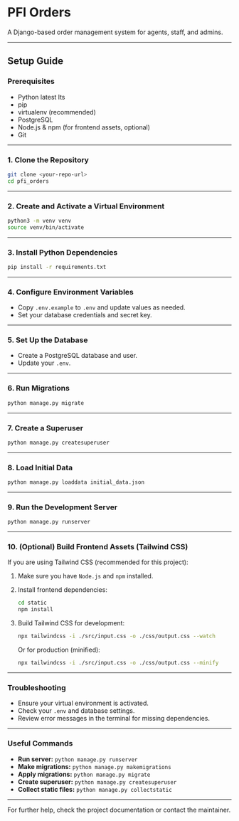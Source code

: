 # PFI Orders

A Django-based order management system for agents, staff, and admins.

---

## Setup Guide

### Prerequisites

- Python latest lts
- pip
- virtualenv (recommended)
- PostgreSQL 
- Node.js & npm (for frontend assets, optional)
- Git

---

### 1. Clone the Repository

```sh
git clone <your-repo-url>
cd pfi_orders
```

---

### 2. Create and Activate a Virtual Environment

```sh
python3 -m venv venv
source venv/bin/activate
```

---

### 3. Install Python Dependencies

```sh
pip install -r requirements.txt
```

---

### 4. Configure Environment Variables

- Copy `.env.example` to `.env` and update values as needed.
- Set your database credentials and secret key.

---

### 5. Set Up the Database

- Create a PostgreSQL database and user.
- Update your `.env`.

---

### 6. Run Migrations

```sh
python manage.py migrate
```

---

### 7. Create a Superuser

```sh
python manage.py createsuperuser
```

---

### 8. Load Initial Data

```sh
python manage.py loaddata initial_data.json
```

---

### 9. Run the Development Server

```sh
python manage.py runserver
```

---

### 10. (Optional) Build Frontend Assets (Tailwind CSS)

If you are using Tailwind CSS (recommended for this project):

1. Make sure you have `Node.js` and `npm` installed.
2. Install frontend dependencies:

    ```sh
    cd static
    npm install
    ```

3. Build Tailwind CSS for development:

    ```sh
    npx tailwindcss -i ./src/input.css -o ./css/output.css --watch
    ```

    Or for production (minified):

    ```sh
    npx tailwindcss -i ./src/input.css -o ./css/output.css --minify
    ```
---

### Troubleshooting

- Ensure your virtual environment is activated.
- Check your `.env` and database settings.
- Review error messages in the terminal for missing dependencies.

---

### Useful Commands

- **Run server:** `python manage.py runserver`
- **Make migrations:** `python manage.py makemigrations`
- **Apply migrations:** `python manage.py migrate`
- **Create superuser:** `python manage.py createsuperuser`
- **Collect static files:** `python manage.py collectstatic`

---

For further help, check the project documentation or contact the maintainer.

